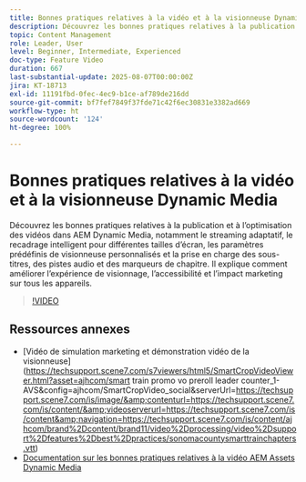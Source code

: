 ```yaml
---
title: Bonnes pratiques relatives à la vidéo et à la visionneuse Dynamic Media
description: Découvrez les bonnes pratiques relatives à la publication et à l’optimisation des vidéos dans AEM Dynamic Media, notamment le streaming adaptatif, le recadrage intelligent pour différentes tailles d’écran, les paramètres prédéfinis de visionneuse personnalisés et la prise en charge des sous-titres, des pistes audio et des marqueurs de chapitre.
topic: Content Management
role: Leader, User
level: Beginner, Intermediate, Experienced
doc-type: Feature Video
duration: 667
last-substantial-update: 2025-08-07T00:00:00Z
jira: KT-18713
exl-id: 11191fbd-0fec-4ec9-b1ce-af789de216dd
source-git-commit: bf7fef7849f37fde71c42f6ec30831e3382ad669
workflow-type: ht
source-wordcount: '124'
ht-degree: 100%

---
```


# Bonnes pratiques relatives à la vidéo et à la visionneuse Dynamic Media

Découvrez les bonnes pratiques relatives à la publication et à l’optimisation des vidéos dans AEM Dynamic Media, notamment le streaming adaptatif, le recadrage intelligent pour différentes tailles d’écran, les paramètres prédéfinis de visionneuse personnalisés et la prise en charge des sous-titres, des pistes audio et des marqueurs de chapitre. Il explique comment améliorer l’expérience de visionnage, l’accessibilité et l’impact marketing sur tous les appareils.

>[!VIDEO](https://video.tv.adobe.com/v/3470634/?learn=on&enablevpops)

## Ressources annexes

* [Vidéo de simulation marketing et démonstration vidéo de la visionneuse]&#x200B;(https://techsupport.scene7.com/s7viewers/html5/SmartCropVideoViewer.html?asset=ajhcom/smart train promo vo preroll leader counter_1-AVS&amp;config=ajhcom/SmartCropVideo_social&amp;serverUrl=https://techsupport.scene7.com/is/image/&amp;contenturl=https://techsupport.scene7.com/is/content/&amp;videoserverurl=https://techsupport.scene7.com/is/content&amp;navigation=https://techsupport.scene7.com/is/content/ajhcom/brand%2Dcontent/brand11/video%2Dprocessing/video%2Dsupport%2Dfeatures%2Dbest%2Dpractices/sonomacountysmarttrainchapters.vtt)
* [Documentation sur les bonnes pratiques relatives à la vidéo AEM Assets Dynamic Media](https://experienceleague.adobe.com/fr/docs/experience-manager-65/content/assets/dynamicvideo#best-practice-using-the-html-video-viewer)

